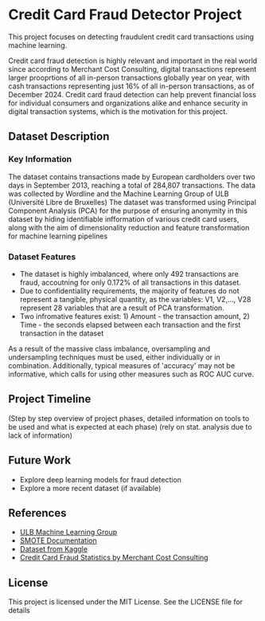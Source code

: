 # Credit Card Fraud Detector Project
This project focuses on detecting fraudulent credit card transactions using machine learning.

Credit card fraud detection is highly relevant and important in the real world since according to Merchant Cost Consulting, digital transactions represent larger prooprtions of all in-person transactions globally year on year, with cash transactions representing just 16% of all in-person transactions, as of December 2024.
Credit card fraud detection can help prevent financial loss for individual consumers and organizations alike and enhance security in digital transaction systems, which is the motivation for this project.

## Dataset Description
### Key Information
The dataset contains transactions made by European cardholders over two days in September 2013, reaching a total of 284,807 transactions. The data was collected by Wordline and the Machine Learning Group of ULB (Université Libre de Bruxelles)
The dataset was transformed using Principal Component Analysis (PCA) for the purpose of ensuring anonymity in this dataset by hiding identifiable infformation of various credit card users, along with the aim of dimensionality reduction and feature transformation for machine learning pipelines

### Dataset Features
- The dataset is highly imbalanced, where only 492 transactions are fraud, accoutning for only 0.172% of all transactions in this dataset.
- Due to confidentiality requirements, the majority of features do not represent a tangible, physical quantity, as the variables: V1, V2,..., V28 represent 28 variables that are a result of PCA transformation.
- Two infromative features exist: 1) Amount - the transaction amount, 2) Time - the seconds elapsed between each transaction and the first transaction in the dataset

As a result of the massive class imbalance, oversampling and undersampling techniques must be used, either individually or in combination. Additionally, typical measures of 'accuracy' may not be informative, which calls for using other measures such as ROC AUC curve.

## Project Timeline
(Step by step overview of project phases, detailed information on tools to be used and what is expected at each phase)
(rely on stat. analysis due to lack of information)

## Future Work
- Explore deep learning models for fraud detection
- Explore a more recent dataset (if available)

## References
- [ULB Machine Learning Group](http://mlg.ulb.ac.be)
- [SMOTE Documentation](https://imbalanced-learn.org/stable/references/generated/imblearn.over_sampling.SMOTE.html)
- [Dataset from Kaggle](https://www.kaggle.com/datasets/mlg-ulb/creditcardfraud/data)
- [Credit Card Fraud Statistics by Merchant Cost Consulting](https://merchantcostconsulting.com/lower-credit-card-processing-fees/credit-card-fraud-statistics/)

## License
This project is licensed under the MIT License. See the LICENSE file for details
